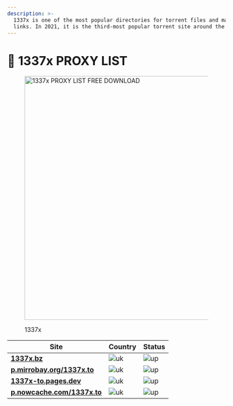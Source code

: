 ```yaml
---
description: >-
  1337x is one of the most popular directories for torrent files and magnet
  links. In 2021, it is the third-most popular torrent site around the world.
---
```


# 🥷 1337x PROXY LIST

<figure><img src="https://upload.wikimedia.org/wikipedia/commons/thumb/b/bb/1337X_logo.svg/320px-1337X_logo.svg.png" alt="1337x PROXY LIST FREE DOWNLOAD" width="563"><figcaption><p>1337x</p></figcaption></figure>

| Site                                                           | Country                                                            | Status                                                       |
| -------------------------------------------------------------- | ------------------------------------------------------------------ | ------------------------------------------------------------ |
| [**1337x.bz**](https://1337x.bz)                               | ![uk](https://thepiratebayproxy.github.io/assets/img/flags/uk.gif) | ![up](https://thepiratebayproxy.github.io/assets/img/up.png) |
| [**p.mirrobay.org/1337x.to**](https://p.mirrobay.org/1337x.to) | ![uk](https://thepiratebayproxy.github.io/assets/img/flags/us.gif) | ![up](https://thepiratebayproxy.github.io/assets/img/up.png) |
| [**1337x-to.pages.dev**](https://1337x-to.pages.dev/)          | ![uk](https://thepiratebayproxy.github.io/assets/img/flags/us.gif) | ![up](https://thepiratebayproxy.github.io/assets/img/up.png) |
| [**p.nowcache.com/1337x.to**](https://p.nowcache.com/1337x.to) | ![uk](https://thepiratebayproxy.github.io/assets/img/flags/us.gif) | ![up](https://thepiratebayproxy.github.io/assets/img/up.png) |
